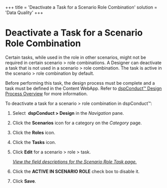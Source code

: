 +++
title = 'Deactivate a Task for a Scenario Role Combination'
solution = 'Data Quality'
+++

# Deactivate a Task for a Scenario Role Combination

Certain tasks, while used in the role in other scenarios, might not be
required in certain scenario \> role combinations. A Designer can
deactivate a task that is not used in a scenario \> role combination.
The task is active in the scenario \> role combination by default.

Before performing this task, the design process must be complete and a
task must be defined in the Content WebApp. Refer to [dspConduct™ Design
Process Overview](dspConduct_Design_Process_Overview.htm) for more
information.

To deactivate a task for a scenario \> role combination in dspConduct™:

1.  Select  <span style="font-weight: bold;">dspConduct \>
    </span>**Design** in the *Navigation* pane.

2.  Click the **Scenarios** icon for a category on the *Category* page.

3.  Click the **Roles** icon.

4.  Click the **Tasks** icon.

5.  Click **Edit** for a scenario \> role \> task.
    
    *[View the field descriptions for the Scenario Role Task
    page.](../Page_Desc/Scenario_Role_Task_H.htm)*

6.  Click the **ACTIVE IN SCENARIO ROLE** check box to disable it.

7.  Click **Save**.

